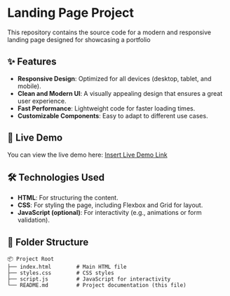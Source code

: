 # Landing Page Project

This repository contains the source code for a modern and responsive landing page designed for showcasing a portfolio

## ✨ Features

- **Responsive Design**: Optimized for all devices (desktop, tablet, and mobile).
- **Clean and Modern UI**: A visually appealing design that ensures a great user experience.
- **Fast Performance**: Lightweight code for faster loading times.
- **Customizable Components**: Easy to adapt to different use cases.

## 🚀 Live Demo

You can view the live demo here: [Insert Live Demo Link](https://mhrekyy.github.io/Portofolio/)

## 🛠️ Technologies Used

- **HTML**: For structuring the content.
- **CSS**: For styling the page, including Flexbox and Grid for layout.
- **JavaScript (optional)**: For interactivity (e.g., animations or form validation).

## 📂 Folder Structure

```plaintext
📦 Project Root
├── index.html        # Main HTML file
├── styles.css        # CSS styles
├── script.js         # JavaScript for interactivity
└── README.md         # Project documentation (this file)
